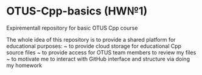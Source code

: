 # OTUS-Cpp-basics (HW№1)
Expirementall repository for basic OTUS Cpp course 

The whole idea of this repository is to provide a shared platform for educational purposes:
~ to provide cloud storage for educational Cpp source files
~ to provide access for OTUS team members to review my files
~ to motivate me to interact with GitHub interface and structure via doing my homework

